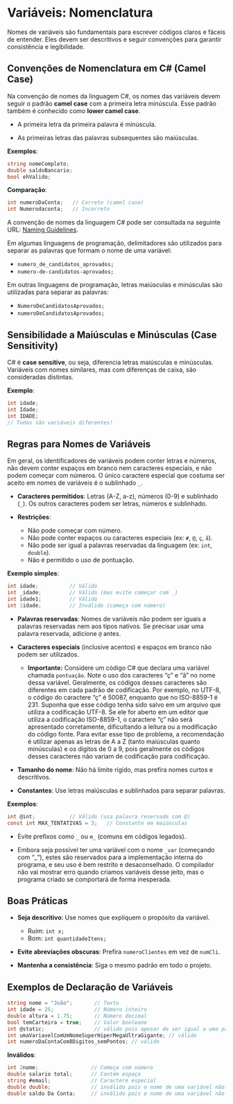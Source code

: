 # Variáveis: Nomenclatura

Nomes de variáveis são fundamentais para escrever códigos claros e fáceis de entender. Eles devem ser descritivos e seguir convenções para garantir consistência e legibilidade.

## Convenções de Nomenclatura em C# (Camel Case)

Na convenção de nomes da linguagem C#, os nomes das variáveis devem seguir o padrão **camel case** com a primeira letra minúscula. Esse padrão também é conhecido como **lower camel case**.

- A primeira letra da primeira palavra é minúscula.

- As primeiras letras das palavras subsequentes são maiúsculas.

**Exemplos**:

```csharp
string nomeCompleto;
double saldoBancario;
bool ehValido;
```

**Comparação**:

```csharp
int numeroDaConta;   // Correto (camel case)
int Numerodaconta;   // Incorreto
```

A convenção de nomes da linguagem C# pode ser consultada na seguinte URL: [Naming Guidelines](https://docs.microsoft.com/en-us/dotnet/standard/design-guidelines/naming-guidelines?redirectedfrom=MSDN).

Em algumas linguagens de programação, delimitadores são utilizados para separar as palavras que formam o nome de uma variável:

- `numero_de_candidatos_aprovados;`
- `numero-de-candidatos-aprovados;`

Em outras linguagens de programação, letras maiúsculas e minúsculas são utilizadas para separar as palavras:

- `NumeroDeCandidatosAprovados;`
- `numeroDeCandidatosAprovados;`

## Sensibilidade a Maiúsculas e Minúsculas (Case Sensitivity)

C# é **case sensitive**, ou seja, diferencia letras maiúsculas e minúsculas. Variáveis com nomes similares, mas com diferenças de caixa, são consideradas distintas.

**Exemplo**:

```csharp
int idade;
int Idade;
int IDADE;
// Todas são variáveis diferentes!
```

## Regras para Nomes de Variáveis

Em geral, os identificadores de variáveis podem conter letras e números, não devem conter espaços em branco nem caracteres especiais, e não podem começar com números. O único caractere especial que costuma ser aceito em nomes de variáveis é o sublinhado `_`.

- **Caracteres permitidos**: Letras (A-Z, a-z), números (0-9) e sublinhado (`_`). Os outros caracteres podem ser letras, números e sublinhado.

- **Restrições**:
  - Não pode começar com número.
  - Não pode conter espaços ou caracteres especiais (ex: `#`, `@`, `ç`, `ã`).
  - Não pode ser igual a palavras reservadas da linguagem (ex: `int`, `double`).
  - Não é permitido o uso de pontuação.

**Exemplo simples**:

```csharp
int idade;          // Válido
int _idade;         // Válido (mas evite começar com _)
int idade1;         // Válido
int 1idade;         // Inválido (começa com número)
```

- **Palavras reservadas**: Nomes de variáveis não podem ser iguais a palavras reservadas nem aos tipos nativos. Se precisar usar uma palavra reservada, adicione `@` antes.

- **Caracteres especiais** (inclusive acentos) e espaços em branco não podem ser utilizados.

  - **Importante:** Considere um código C# que declara uma variável chamada `pontuação`. Note o uso dos caracteres “ç” e “ã” no nome dessa variável. Geralmente, os códigos desses caracteres são diferentes em cada padrão de codificação. Por exemplo, no UTF-8, o código do caractere “ç” é 50087, enquanto que no ISO-8859-1 é 231. Suponha que esse código tenha sido salvo em um arquivo que utiliza a codificação UTF-8. Se ele for aberto em um editor que utiliza a codificação ISO-8859-1, o caractere “ç” não será apresentado corretamente, dificultando a leitura ou a modificação do código fonte. Para evitar esse tipo de problema, a recomendação é utilizar apenas as letras de A a Z (tanto maiúsculas quanto minúsculas) e os dígitos de 0 a 9, pois geralmente os códigos desses caracteres não variam de codificação para codificação.

- **Tamanho do nome**: Não há limite rígido, mas prefira nomes curtos e descritivos.

- **Constantes**: Use letras maiúsculas e sublinhados para separar palavras.

**Exemplos**:

```csharp
int @int;           // Válido (usa palavra reservada com @)
const int MAX_TENTATIVAS = 3;   // Constante em maiúsculas
```

- Evite prefixos como `_` ou `m_` (comuns em códigos legados).

- Embora seja possível ter uma variável com o nome `_var` (começando com “\_”), estes são reservados para a implementação interna do programa, e seu uso é bem restrito e desaconselhado. O compilador não vai mostrar erro quando criamos variáveis desse jeito, mas o programa criado se comportará de forma inesperada.

## Boas Práticas

- **Seja descritivo**: Use nomes que expliquem o propósito da variável.

  - Ruim: `int x;`
  - Bom: `int quantidadeItens;`

- **Evite abreviações obscuras**: Prefira `numeroClientes` em vez de `numCli`.

- **Mantenha a consistência**: Siga o mesmo padrão em todo o projeto.

## Exemplos de Declaração de Variáveis

```csharp
string nome = "João";       // Texto
int idade = 25;             // Número inteiro
double altura = 1.75;       // Número decimal
bool temCarteira = true;    // Valor booleano
int @static;                // válido pois apesar de ser igual a uma palavra reservada possui o prefixo
int umaVariavelComUmNomeSuperHiperMegaUltraGigante; // válido
int numeroDaContaCom8Digitos_semPontos; // válido
```

**Inválidos**:

```csharp
int 2nome;                 // Começa com número
double salario total;      // Contém espaço
string #email;             // Caractere especial
double double;             // inválido pois o nome de uma variável não pode ser igual a uma palavra reservada
double saldo Da Conta;     // inválido pois o nome de uma variável não pode conter espaços
```
